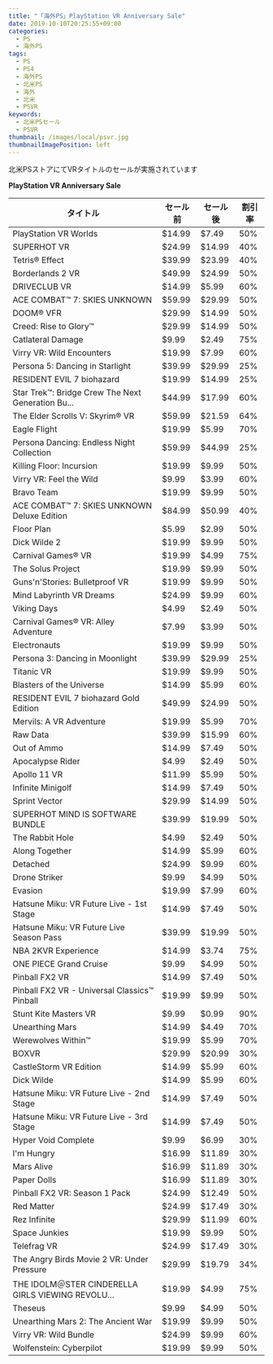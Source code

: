 ```yaml
---
title: "「海外PS」PlayStation VR Anniversary Sale"
date: 2019-10-10T20:25:55+09:00
categories:
  - PS
  - 海外PS
tags:
  - PS
  - PS4
  - 海外PS
  - 北米PS
  - 海外
  - 北米
  - PSVR
keywords:
  - 北米PSセール
  - PSVR
thumbnail: /images/local/psvr.jpg
thumbnailImagePosition: left
---
```


北米PSストアにてVRタイトルのセールが実施されています

<!--more-->


**PlayStation VR Anniversary Sale**

| タイトル                                           | セール前 | セール後 | 割引率 |
| -------------------------------------------------- | -------- | -------- | ------ |
| PlayStation VR Worlds                              | $14.99   | $7.49    | 50%    |
| SUPERHOT VR                                        | $24.99   | $14.99   | 40%    |
| Tetris® Effect                                     | $39.99   | $23.99   | 40%    |
| Borderlands 2 VR                                   | $49.99   | $24.99   | 50%    |
| DRIVECLUB VR                                       | $14.99   | $5.99    | 60%    |
| ACE COMBAT™ 7: SKIES UNKNOWN                       | $59.99   | $29.99   | 50%    |
| DOOM® VFR                                          | $29.99   | $14.99   | 50%    |
| Creed: Rise to Glory™                              | $29.99   | $14.99   | 50%    |
| Catlateral Damage                                  | $9.99    | $2.49    | 75%    |
| Virry VR: Wild Encounters                          | $19.99   | $7.99    | 60%    |
| Persona 5: Dancing in Starlight                    | $39.99   | $29.99   | 25%    |
| RESIDENT EVIL 7 biohazard                          | $19.99   | $14.99   | 25%    |
| Star Trek™: Bridge Crew The Next Generation Bu...  | $44.99   | $17.99   | 60%    |
| The Elder Scrolls V: Skyrim® VR                    | $59.99   | $21.59   | 64%    |
| Eagle Flight                                       | $19.99   | $5.99    | 70%    |
| Persona Dancing: Endless Night Collection          | $59.99   | $44.99   | 25%    |
| Killing Floor: Incursion                           | $19.99   | $9.99    | 50%    |
| Virry VR: Feel the Wild                            | $9.99    | $3.99    | 60%    |
| Bravo Team                                         | $19.99   | $9.99    | 50%    |
| ACE COMBAT™ 7: SKIES UNKNOWN Deluxe Edition        | $84.99   | $50.99   | 40%    |
| Floor Plan                                         | $5.99    | $2.99    | 50%    |
| Dick Wilde 2                                       | $19.99   | $9.99    | 50%    |
| Carnival Games® VR                                 | $19.99   | $4.99    | 75%    |
| The Solus Project                                  | $19.99   | $9.99    | 50%    |
| Guns'n'Stories: Bulletproof VR                     | $19.99   | $9.99    | 50%    |
| Mind Labyrinth VR Dreams                           | $24.99   | $9.99    | 60%    |
| Viking Days                                        | $4.99    | $2.49    | 50%    |
| Carnival Games® VR: Alley Adventure                | $7.99    | $3.99    | 50%    |
| Electronauts                                       | $19.99   | $9.99    | 50%    |
| Persona 3: Dancing in Moonlight                    | $39.99   | $29.99   | 25%    |
| Titanic VR                                         | $19.99   | $9.99    | 50%    |
| Blasters of the Universe                           | $14.99   | $5.99    | 60%    |
| RESIDENT EVIL 7 biohazard Gold Edition             | $49.99   | $24.99   | 50%    |
| Mervils: A VR Adventure                            | $19.99   | $5.99    | 70%    |
| Raw Data                                           | $39.99   | $15.99   | 60%    |
| Out of Ammo                                        | $14.99   | $7.49    | 50%    |
| Apocalypse Rider                                   | $4.99    | $2.49    | 50%    |
| Apollo 11 VR                                       | $11.99   | $5.99    | 50%    |
| Infinite Minigolf                                  | $14.99   | $7.49    | 50%    |
| Sprint Vector                                      | $29.99   | $14.99   | 50%    |
| SUPERHOT MIND IS SOFTWARE BUNDLE                   | $39.99   | $19.99   | 50%    |
| The Rabbit Hole                                    | $4.99    | $2.49    | 50%    |
| Along Together                                     | $14.99   | $5.99    | 60%    |
| Detached                                           | $24.99   | $9.99    | 60%    |
| Drone Striker                                      | $9.99    | $4.99    | 50%    |
| Evasion                                            | $19.99   | $7.99    | 60%    |
| Hatsune Miku: VR Future Live - 1st Stage           | $14.99   | $7.49    | 50%    |
| Hatsune Miku: VR Future Live Season Pass           | $39.99   | $19.99   | 50%    |
| NBA 2KVR Experience                                | $14.99   | $3.74    | 75%    |
| ONE PIECE Grand Cruise                             | $9.99    | $4.99    | 50%    |
| Pinball FX2 VR                                     | $14.99   | $7.49    | 50%    |
| Pinball FX2 VR - Universal Classics™ Pinball       | $19.99   | $9.99    | 50%    |
| Stunt Kite Masters VR                              | $9.99    | $0.99    | 90%    |
| Unearthing Mars                                    | $14.99   | $4.49    | 70%    |
| Werewolves Within™                                 | $19.99   | $5.99    | 70%    |
| BOXVR                                              | $29.99   | $20.99   | 30%    |
| CastleStorm VR Edition                             | $14.99   | $5.99    | 60%    |
| Dick Wilde                                         | $14.99   | $5.99    | 60%    |
| Hatsune Miku: VR Future Live - 2nd Stage           | $14.99   | $7.49    | 50%    |
| Hatsune Miku: VR Future Live - 3rd Stage           | $14.99   | $7.49    | 50%    |
| Hyper Void Complete                                | $9.99    | $6.99    | 30%    |
| I'm Hungry                                         | $16.99   | $11.89   | 30%    |
| Mars Alive                                         | $16.99   | $11.89   | 30%    |
| Paper Dolls                                        | $16.99   | $11.89   | 30%    |
| Pinball FX2 VR: Season 1 Pack                      | $24.99   | $12.49   | 50%    |
| Red Matter                                         | $24.99   | $17.49   | 30%    |
| Rez Infinite                                       | $29.99   | $11.99   | 60%    |
| Space Junkies                                      | $19.99   | $9.99    | 50%    |
| Telefrag VR                                        | $24.99   | $17.49   | 30%    |
| The Angry Birds Movie 2 VR: Under Pressure         | $29.99   | $19.79   | 34%    |
| THE IDOLM＠STER CINDERELLA GIRLS VIEWING REVOLU... | $19.99   | $4.99    | 75%    |
| Theseus                                            | $9.99    | $4.99    | 50%    |
| Unearthing Mars 2: The Ancient War                 | $19.99   | $9.99    | 50%    |
| Virry VR: Wild Bundle                              | $24.99   | $9.99    | 60%    |
| Wolfenstein: Cyberpilot                            | $19.99   | $9.99    | 50%    |
